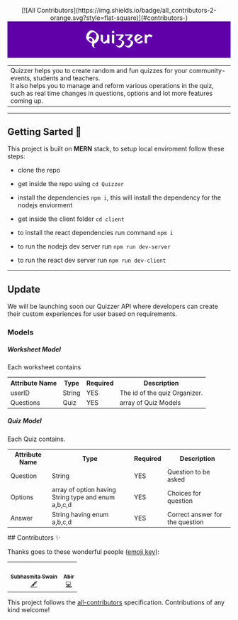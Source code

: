 <p align=center>
<!-- ALL-CONTRIBUTORS-BADGE:START - Do not remove or modify this section -->
[![All Contributors](https://img.shields.io/badge/all_contributors-2-orange.svg?style=flat-square)](#contributors-)
<!-- ALL-CONTRIBUTORS-BADGE:END -->
<img src="./assets/ReadmeHeader.png"/>
</p>

<p align=center>
<table>
<tr><td>Quizzer helps you to create random and fun quizzes for your community-events, students and teachers.
<br>
It also helps you to manage and reform various operations in the quiz, such as real time changes in questions, options and lot more features coming up.
</td>
</tr>
</table>
</p>

---
## Getting Sarted 🎉
This project is built on **MERN** stack, to setup local enviroment follow these steps:

- clone the repo 
- get inside the repo using `cd Quizzer`
- install the dependencies `npm i`, this will install the dependency for the nodejs enviorment 
- get inside the client folder `cd client` 
- to install the react dependencies run command `npm i`

- to run the nodejs dev server run `npm run dev-server`
- to run the react dev server run `npm run dev-client`

---

## Update
We will be launching soon our Quizzer API where developers can create their custom experiences for user based on requirements.

### Models
##### Worksheet Model

Each worksheet contains 
<table>
<tr>
<th>Attribute Name</th>
<th>Type</th>
<th>Required</th>
<th>Description</th>
</tr>
<tr>
<td>
userID</td><td>String</td><td>YES</td><td> The id of the quiz Organizer.</td></tr>
<tr>
<td>Questions</td><td>Quiz</td><td>YES</td> <td>array of Quiz Models</td> </tr>
</table>


##### Quiz Model

Each Quiz contains.
<table>
<tr>
<th>Attribute Name</th>
<th>Type</th>
<th>Required</th>
<th>Description</th>
</tr>
<tr>
<td>
Question</td><td>String</td><td>YES</td><td> Question to be asked</td></tr>
<tr>
<td>Options</td><td>array of option having String type and enum a,b,c,d</td><td>YES</td> <td>Choices for question</td></tr>
<tr><td>Answer</td><td>String having enum a,b,c,d</td><td>YES</td><td>Correct answer for the question</td></tr>
</table>
## Contributors ✨

Thanks goes to these wonderful people ([emoji key](https://allcontributors.org/docs/en/emoji-key)):

<!-- ALL-CONTRIBUTORS-LIST:START - Do not remove or modify this section -->
<!-- prettier-ignore-start -->
<!-- markdownlint-disable -->
<table>
  <tr>
    <td align="center"><a href="https://github.com/Ask-Subhasmita"><img src="https://avatars2.githubusercontent.com/u/57298668?v=4" width="100px;" alt=""/><br /><sub><b>Subhasmita Swain</b></sub></a><br /><a href="#content-Ask-Subhasmita" title="Content">🖋</a></td>
    <td align="center"><a href="http://www.linkedin.com/in/imabp"><img src="https://avatars3.githubusercontent.com/u/53480076?v=4" width="100px;" alt=""/><br /><sub><b>Abir</b></sub></a><br /><a href="https://github.com/Ninja-Developers/Quizzer/commits?author=imabp" title="Code">💻</a></td>
  </tr>
</table>

<!-- markdownlint-enable -->
<!-- prettier-ignore-end -->
<!-- ALL-CONTRIBUTORS-LIST:END -->

This project follows the [all-contributors](https://github.com/all-contributors/all-contributors) specification. Contributions of any kind welcome!